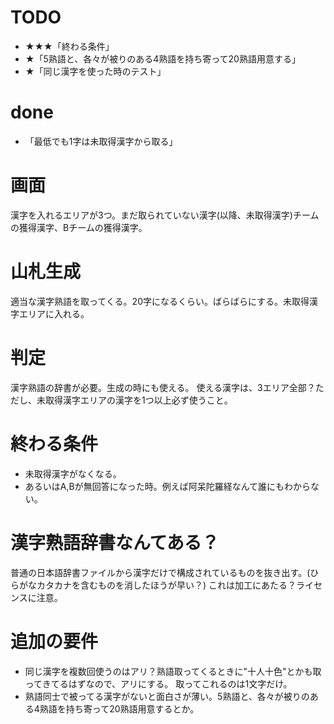 # TODO
- ★★★「終わる条件」
- ★「5熟語と、各々が被りのある4熟語を持ち寄って20熟語用意する」
- ★「同じ漢字を使った時のテスト」

# done
- 「最低でも1字は未取得漢字から取る」

# 画面
漢字を入れるエリアが3つ。まだ取られていない漢字(以降、未取得漢字)チームの獲得漢字、Bチームの獲得漢字。
# 山札生成
適当な漢字熟語を取ってくる。20字になるくらい。ばらばらにする。未取得漢字エリアに入れる。
# 判定
漢字熟語の辞書が必要。生成の時にも使える。
使える漢字は、3エリア全部？ただし、未取得漢字エリアの漢字を1つ以上必ず使うこと。
# 終わる条件
- 未取得漢字がなくなる。
- あるいはA,Bが無回答になった時。例えば阿呆陀羅経なんて誰にもわからない。
# 漢字熟語辞書なんてある？
普通の日本語辞書ファイルから漢字だけで構成されているものを抜き出す。(ひらがなカタカナを含むものを消したほうが早い？)
これは加工にあたる？ライセンスに注意。

# 追加の要件
- 同じ漢字を複数回使うのはアリ？熟語取ってくるときに"十人十色"とかも取ってきてるはずなので、アリにする。
  取ってこれるのは1文字だけ。
- 熟語同士で被ってる漢字がないと面白さが薄い。5熟語と、各々が被りのある4熟語を持ち寄って20熟語用意するとか。
